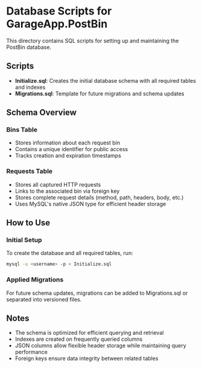 # Database Scripts for GarageApp.PostBin

This directory contains SQL scripts for setting up and maintaining the PostBin database.

## Scripts

- **Initialize.sql**: Creates the initial database schema with all required tables and indexes
- **Migrations.sql**: Template for future migrations and schema updates

## Schema Overview

### Bins Table
- Stores information about each request bin
- Contains a unique identifier for public access
- Tracks creation and expiration timestamps

### Requests Table
- Stores all captured HTTP requests
- Links to the associated bin via foreign key
- Stores complete request details (method, path, headers, body, etc.)
- Uses MySQL's native JSON type for efficient header storage

## How to Use

### Initial Setup

To create the database and all required tables, run:

```bash
mysql -u <username> -p < Initialize.sql
```

### Applied Migrations

For future schema updates, migrations can be added to Migrations.sql or separated into versioned files.

## Notes

- The schema is optimized for efficient querying and retrieval
- Indexes are created on frequently queried columns
- JSON columns allow flexible header storage while maintaining query performance
- Foreign keys ensure data integrity between related tables
